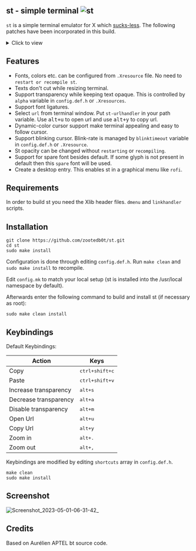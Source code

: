 ## st - simple terminal ![st](https://img.shields.io/static/v1?label=st&message=0.9.2&color=blue&style=flat-square)

`st` is a simple terminal emulator for X which [sucks-less](https://git.suckless.org/st/). The following patches have been incorporated in this build.

<details><summary>Click to view</summary>

- [st-alpha](https://st.suckless.org/patches/alpha/st-alpha-20220206-0.8.5.diff) - Allow `st` to have transparency while keeping text opaque.
- [st-anysize](https://st.suckless.org/patches/anysize/st-anysize-20220718-baa9357.diff) - Allows st to resize to any pixel size.
- [st-bold-is-not-bright](https://st.suckless.org/patches/bold-is-not-bright/st-bold-is-not-bright-20190127-3be4cf1.diff) - This patch makes bold text rendered simply as bold, leaving the color unaffected.
- [st-boxdraw](https://st.suckless.org/patches/boxdraw/st-boxdraw_v2-0.8.5.diff) - This patch adds options to render most of the lines/blocks characters without using the font so that they align perfectly regardless of font, size.
- [st-charoffsets](https://st.suckless.org/patches/charoffsets/st-charoffsets-20220311-0.8.5.diff) - This patch allow you to adjust the glyph position, so it doesn't get clipped short.
- [dont-cut-text]() - Allow us to resize terminal window without cutting text.
- [st-dynamic-cursor-color](https://st.suckless.org/patches/dynamic-cursor-color/st-dynamic-cursor-color-0.9.diff) - Swaps the colors of your cursor and the character you're currently on.
- [st-externalpipe](https://st.suckless.org/patches/externalpipe/st-externalpipe-0.8.4.diff) - Reading and writing `st's` screen through a pipe.
- [st-glyph-wide-support-boxdraw](https://st.suckless.org/patches/glyph_wide_support/st-glyph-wide-support-boxdraw-20220411-ef05519.diff) - This patch fixes wide glyphs truncation.
- [st-ligatures-boxdraw](https://st.suckless.org/patches/ligatures/0.9/st-ligatures-boxdraw-20221120-0.9.diff) - Add support for ligatures.
- [st-scrollback](https://st.suckless.org/patches/scrollback/) - Add `scrollback` support to terminal.
- [st-xresources-with-reload-signal](https://st.suckless.org/patches/xresources/) - Allow changing terminal colors,fonts etc. without `recompiling or restarting` `st` from `.xresource` file.
- [st-blinking_cursor](https://st.suckless.org/patches/blinking_cursor/st-blinking_cursor-20211116-2f6e597.diff) - This patch allows the use of a blinking cursor.
- [st-xresources](https://st.suckless.org/patches/xresources/st-xresources-20200604-9ba7ecf.diff) - This patch adds the ability to configure st via `Xresources`. At startup, st will read and apply the resources named in the resources[] array in `config.h`.
- [st-font2](https://st.suckless.org/patches/font2/st-font2-0.8.5.diff) - This patch allows to add spare font besides default. Some glyphs can be not present in default font. For this glyphs st uses font-config and try to find them in font cache first.
- [st-desktopentry](https://st.suckless.org/patches/desktopentry/st-desktopentry-0.8.5.diff) - Creates a desktop-entry for st. This enables to find st in a graphical menu and to display it with a nice icon.
- [st-netwmicon](https://st.suckless.org/patches/netwmicon/st-netwmicon-0.8.5-v2.diff) - Enables to set _NET_WM_ICON with a `png-image`.

</details>

## Features

- Fonts, colors etc. can be configured from `.Xresource` file. No need to `restart or recompile st`.
- Texts don't cut while resizing terminal.
- Support transparency while keeping text opaque. This is controlled by `alpha` variable in `config.def.h` or `.Xresources`.
- Support font ligatures.
- Select `url` from terminal window. Put `st-urlhandler` in your path variable. Use <kbd>alt+u</kbd> to open url and use <kbd>alt+y</kbd> to copy url.
- Dynamic-color cursor support make terminal appealing and easy to follow cursor.
- Support blinking cursor. Blink-rate is managed by `blinktimeout` variable in `config.def.h` or `.Xresource`.
- St opacity can be changed without `restarting` or `recompiling`.
- Support for spare font besides default. If some glyph is not present in default then this `spare` font will be used.
- Create a desktop entry. This enables st in a graphical menu like `rofi`.

## Requirements

In order to build st you need the Xlib header files. `dmenu` and `linkhandler` scripts.

## Installation

```
git clone https://github.com/zootedb0t/st.git
cd st
sudo make install
```

Configuration is done through editing `config.def.h`. Run `make clean` and `sudo make install` to recompile.

Edit `config.mk` to match your local setup (st is installed into
the /usr/local namespace by default).

Afterwards enter the following command to build and install st (if necessary as root):

```
sudo make clean install
```

## Keybindings

Default Keybindings:

<!-- prettier-ignore -->
| Action                | Keys                   |
|-----------------------|------------------------|
| Copy                  | <kbd>ctrl+shift+c</kbd>|
| Paste                 | <kbd>ctrl+shift+v</kbd>|
| Increase transparency | <kbd>alt+s</kbd>       |
| Decrease transparency | <kbd>alt+a</kbd>       |
| Disable transparency  | <kbd>alt+m</kbd>       |
| Open Url              | <kbd>alt+u</kbd>       |
| Copy Url              | <kbd>alt+y</kbd>       |
| Zoom in               | <kbd>alt+.</kbd>       |
| Zoom out              | <kbd>alt+,</kbd>       |

Keybindings are modified by editing `shortcuts` array in `config.def.h`.

```
make clean
sudo make install
```

## Screenshot

![Screenshot_2023-05-01-06-31-42_](https://user-images.githubusercontent.com/62596687/235456160-56baadd5-2099-4ed1-9a84-59f6d9b0c5d6.png)

## Credits

Based on Aurélien APTEL <aurelien dot aptel at gmail dot com> bt source code.
